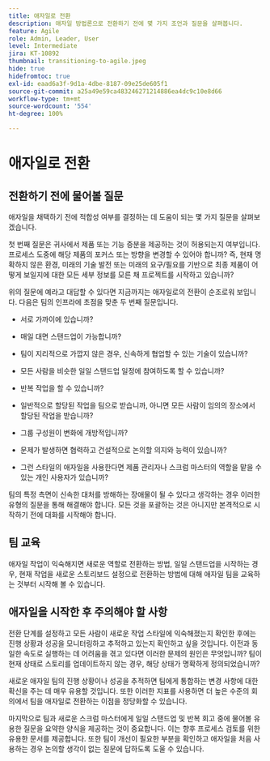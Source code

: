 ```yaml
---
title: 애자일로 전환
description: 애자일 방법론으로 전환하기 전에 몇 가지 조언과 질문을 살펴봅니다.
feature: Agile
role: Admin, Leader, User
level: Intermediate
jira: KT-10892
thumbnail: transitioning-to-agile.jpeg
hide: true
hidefromtoc: true
exl-id: eaad6a3f-9d1a-4dbe-8187-09e25de605f1
source-git-commit: a25a49e59ca483246271214886ea4dc9c10e8d66
workflow-type: tm+mt
source-wordcount: '554'
ht-degree: 100%

---
```


# 애자일로 전환

## 전환하기 전에 물어볼 질문

애자일을 채택하기 전에 적합성 여부를 결정하는 데 도움이 되는 몇 가지 질문을 살펴보겠습니다.

첫 번째 질문은 귀사에서 제품 또는 기능 증분을 제공하는 것이 허용되는지 여부입니다. 프로세스 도중에 해당 제품의 포커스 또는 방향을 변경할 수 있어야 합니까? 즉, 현재 명확하지 않은 환경, 미래의 기술 발전 또는 미래의 요구/필요를 기반으로 최종 제품이 어떻게 보일지에 대한 모든 세부 정보를 모른 채 프로젝트를 시작하고 있습니까?

위의 질문에 예라고 대답할 수 있다면 지금까지는 애자일로의 전환이 순조로워 보입니다. 다음은 팀의 인프라에 초점을 맞춘 두 번째 질문입니다.

* 서로 가까이에 있습니까?

* 매일 대면 스탠드업이 가능합니까?

* 팀이 지리적으로 가깝지 않은 경우, 신속하게 협업할 수 있는 기술이 있습니까?

* 모든 사람을 비슷한 일일 스탠드업 일정에 참여하도록 할 수 있습니까?

* 반복 작업을 할 수 있습니까?

* 일반적으로 할당된 작업을 팀으로 받습니까, 아니면 모든 사람이 임의의 장소에서 할당된 작업을 받습니까?

* 그룹 구성원이 변화에 개방적입니까?

* 문제가 발생하면 협력하고 건설적으로 논의할 의지와 능력이 있습니까?

* 그런 스타일의 애자일을 사용한다면 제품 관리자나 스크럼 마스터의 역할을 맡을 수 있는 개인 사용자가 있습니까?


팀의 특정 측면이 신속한 대처를 방해하는 장애물이 될 수 있다고 생각하는 경우 이러한 유형의 질문을 통해 해결해야 합니다. 모든 것을 포괄하는 것은 아니지만 본격적으로 시작하기 전에 대화를 시작해야 합니다.


## 팀 교육

애자일 작업이 익숙해지면 새로운 역할로 전환하는 방법, 일일 스탠드업을 시작하는 경우, 현재 작업을 새로운 스토리보드 설정으로 전환하는 방법에 대해 애자일 팀을 교육하는 것부터 시작해 볼 수 있습니다.


## 애자일을 시작한 후 주의해야 할 사항

전환 단계를 설정하고 모든 사람이 새로운 작업 스타일에 익숙해졌는지 확인한 후에는 진행 상황과 성공을 모니터링하고 추적하고 있는지 확인하고 싶을 것입니다. 이전과 동일한 속도로 실행하는 데 어려움을 겪고 있다면 이러한 문제의 원인은 무엇입니까? 팀이 현재 상태로 스토리를 업데이트하지 않는 경우, 해당 상태가 명확하게 정의되었습니까?

새로운 애자일 팀의 진행 상황이나 성공을 추적하면 팀에게 통합하는 변경 사항에 대한 확신을 주는 데 매우 유용할 것입니다. 또한 이러한 지표를 사용하면 더 높은 수준의 회의에서 팀을 애자일로 전환하는 이점을 정당화할 수 있습니다.

마지막으로 팀과 새로운 스크럼 마스터에게 일일 스탠드업 및 반복 회고 중에 물어볼 유용한 질문을 요약한 양식을 제공하는 것이 중요합니다. 이는 향후 프로세스 검토를 위한 유용한 문서를 제공합니다. 또한 팀이 개선이 필요한 부분을 확인하고 애자일을 처음 사용하는 경우 논의할 생각이 없는 질문에 답하도록 도울 수 있습니다.
